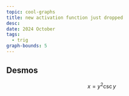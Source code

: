 ```yaml
---
topic: cool-graphs
title: new activation function just dropped
desc: 
date: 2024 October
tags:
  - trig
graph-bounds: 5
---
```



## Desmos
```math
x=y^{2}\csc y
```
